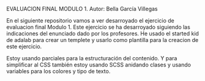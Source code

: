 EVALUACION FINAL MODULO 1.
Autor: Bella García Villegas

En el siguiente repositorio vamos a ver desarroyado el ejercicio de evaluacion final Modulo 1.
Este ejercicio se ha desarroyado siguiendo las indicaciones del enunciado dado por los profesores.
He usado el started kid de adalab para crear un templete y usarlo como plantilla para la creacion de este ejercicio.

Estoy usando parciales para la estructuración del contenido. Y para simplificar al CSS también estoy usando SCSS anidando clases y usando variables para los colores y tipo de texto.
